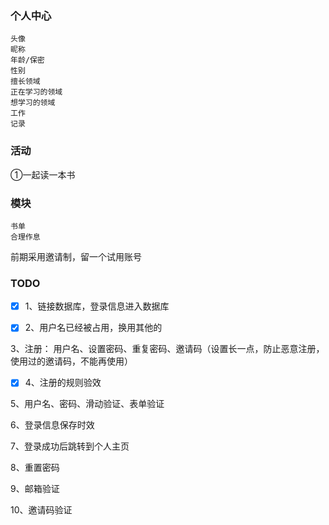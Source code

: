 ### 个人中心
    
    头像
    昵称
    年龄/保密
    性别
    擅长领域
    正在学习的领域
    想学习的领域
    工作
    记录
    
### 活动
 
 ①一起读一本书
 
### 模块
 
    书单
    合理作息
 
 前期采用邀请制，留一个试用账号
 
### TODO

 - [x] 1、链接数据库，登录信息进入数据库

 - [x] 2、用户名已经被占用，换用其他的

 3、注册： 用户名、设置密码、重复密码、邀请码（设置长一点，防止恶意注册，使用过的邀请码，不能再使用）

 - [x] 4、注册的规则验效
 
 5、用户名、密码、滑动验证、表单验证

 6、登录信息保存时效
 
 7、登录成功后跳转到个人主页
 
 8、重置密码
 
 9、邮箱验证
 
 10、邀请码验证
 
 
    




